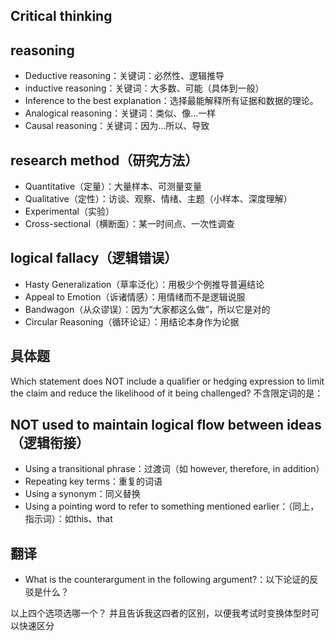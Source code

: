 ## Critical thinking

## reasoning
- Deductive reasoning：关键词：必然性、逻辑推导
- inductive reasoning：关键词：大多数、可能（具体到一般）
- Inference to the best explanation：选择最能解释所有证据和数据的理论。
- Analogical reasoning：关键词：类似、像…一样
- Causal reasoning：关键词：因为…所以、导致

## research method（研究方法）
- Quantitative（定量）：大量样本、可测量变量
- Qualitative（定性）：访谈、观察、情绪、主题（小样本、深度理解）
- Experimental（实验）
- Cross-sectional（横断面）：某一时间点、一次性调查

## logical fallacy（逻辑错误）
- Hasty Generalization（草率泛化）：用极少个例推导普遍结论
- Appeal to Emotion（诉诸情感）：用情绪而不是逻辑说服
- Bandwagon（从众谬误）：因为“大家都这么做”，所以它是对的
- Circular Reasoning（循环论证）：用结论本身作为论据

## 具体题
Which statement does NOT include a qualifier or hedging expression to limit the claim and reduce the likelihood of it being challenged?
不含限定词的是：


## NOT used to maintain logical flow between ideas（逻辑衔接）
- Using a transitional phrase：过渡词（如 however, therefore, in addition）
- Repeating key terms：重复的词语
- Using a synonym：同义替换
- Using a pointing word to refer to something mentioned earlier：（同上，指示词）：如this、that

## 翻译
- What is the counterargument in the following argument?：以下论证的反驳是什么？

以上四个选项选哪一个？
并且告诉我这四者的区别，以便我考试时变换体型时可以快速区分
